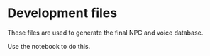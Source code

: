 # Development files

These files are used to generate the final NPC and voice database.

Use the notebook to do this.